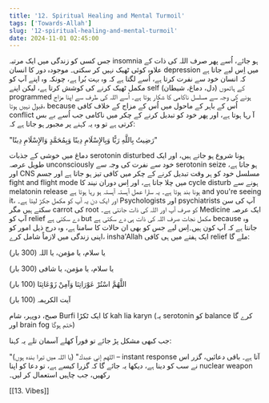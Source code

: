 ```yaml
---
title: '12. Spiritual Healing and Mental Turmoil'
tags: ['Towards-Allah']
slug: '12-spiritual-healing-and-mental-turmoil'
date: 2024-11-01 02:45:00
---
```


جس کسی کو زندگی میں ایک مرتبہ insomnia ہو جائے، اُسے پھر صرف اللہ کی ذات کے علاوہ کوئی ٹھیک نہیں کر سکتی۔ موجودہ دور کا انسان depression میں اِس لیے جاتا ہے کہ انسان خود سے نفرت کرتا ہے، اُسے لگتا ہے کہ وہ بہت بُرا ہے، چونکہ وہ اپنے آپ کو مکمل ٹھیک کرنے کی کوشش کرتا ہے، لیکن اپنے self (دل، دماغ، شیطان) کے ہاتھوں programmed ہونے کی وجہ سے مسلسل ناکامی کا شکار ہوتا ہے۔ اُسے اللہ کی طرف سے اپنا مزاج قبول نہیں ہوتا، because اُس کے باہر کے ماحول میں اُس کے مزاج کے خلاف کافی conflict آ رہا ہوتا ہے، اور پھر خود کو تبدیل کرنے کے چکر میں ناکامی جب اُسے بے بس کرتی ہے تو وہ یہ کہنے پر مجبور ہو جاتا ہے کہ:

"رَضِيتُ بِاللَّهِ رَبًّا وَبِالإِسْلَامِ دِينًا وَبِمُحَمَّدٍ وَالإِسْلَامِ دِينًا"

دماغ میں خوشی کے جذبات serotonin disturbed ہونا شروع ہو جاتے ہیں، اور ایک طویل عرصہ unconsciously خود سے نفرت کی وجہ سے serotonin seize ہو جاتا ہے، اور CNS مسلسل خود کو ہر وقت تبدیل کرنے کے چکر میں کافی تیز ہو جاتا ہے اور جسم fight and flight mode میں چلا جاتا ہے، اور اِس دوران نیند کا cycle disturb ہونے سے melatonin release ہونا بند ہوتا ہے۔ یہ سارا عمل آہستہ آہستہ ہو رہا ہوتا ہے and you're seeing it، اور ایک دن یہ آپ کو مکمل جکڑ لیتا ہے۔ Psychologists اور psychiatrists آپ کی سن سکتے ہیں مگر carrot کی root کو صرف آپ اور اللہ کی ذات جانتی ہے۔ Medicine ایک عرصہ آپ کو relief دے سکتی ہے but مکمل نجات صرف اللہ کی ذات ہی دے سکتی ہے because وہ جانتا ہے کہ آپ کون ہیں۔اِس لیے جس کو بھی ان حالات کا سامنا ہے، وہ درج ذیل امور کو اپنی زندگی میں لازماً شامل کرے، insha'Allah ایک ہفتے میں ہی کافی relief ملے گا:

یا سلام، یا مؤمن، یا اللہ (300 بار)

یا سلام، یا مؤمن، یا شافی (300 بار)

اللَّهُمَّ اسْتُرْ عَوْرَاتِنَا وَآمِنْ زَوْعَاتِنَا (100 بار)

آیت الکریمہ (100 بار)

صبح، دوپہر، شام Burfi کا ایک ٹکڑا kah lia karyn (یہ serotonin کو balance کرے گا اور brain fog ختم ہوگا)

جب کبھی مشکل پڑ جائے تو فوراً کھلے آسمان تلے یہ کہنا:

"اللهم إني عبدك" (یا اللہ میں تیرا بندہ ہوں) – instant response آتا ہے۔ باقی دعائیں، گزر اس نے سب کو دینا ہے، دیکھا یہ جائے گا کہ گزرا کیسے ہے، تو دعا کو اپنا nuclear weapon رکھیں، جب چاہیں استعمال کر لیں۔

[[13. Vibes]]
